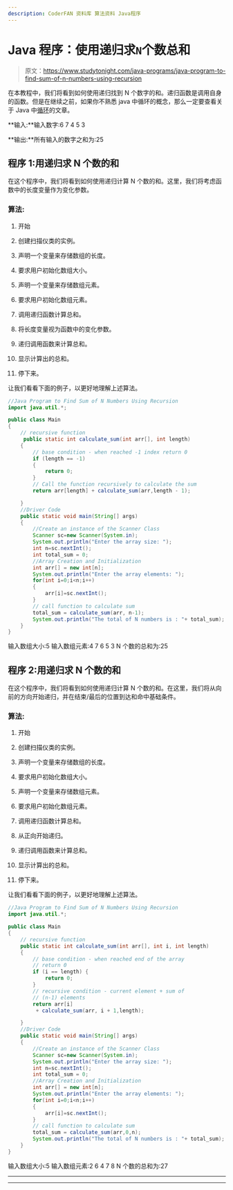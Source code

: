 ```yaml
---
description: CoderFAN 资料库 算法资料 Java程序
---
```


# Java 程序：使用递归求`N`个数总和

> 原文：<https://www.studytonight.com/java-programs/java-program-to-find-sum-of-n-numbers-using-recursion>

在本教程中，我们将看到如何使用递归找到 N 个数字的和。递归函数是调用自身的函数。但是在继续之前，如果你不熟悉 java 中循环的概念，那么一定要查看关于 Java 中[循环](https://www.studytonight.com/java/loops-in-java.php)的文章。

**输入:**输入数字:6 7 4 5 3

**输出:**所有输入的数字之和为:25

## 程序 1:用递归求 N 个数的和

在这个程序中，我们将看到如何使用递归计算 N 个数的和。这里，我们将考虑函数中的长度变量作为变化参数。

### 算法:

1.  开始

2.  创建扫描仪类的实例。

3.  声明一个变量来存储数组的长度。

4.  要求用户初始化数组大小。

5.  声明一个变量来存储数组元素。

6.  要求用户初始化数组元素。

7.  调用递归函数计算总和。

8.  将长度变量视为函数中的变化参数。

9.  递归调用函数来计算总和。

10.  显示计算出的总和。

11.  停下来。

让我们看看下面的例子，以更好地理解上述算法。

```java
//Java Program to Find Sum of N Numbers Using Recursion
import java.util.*;

public class Main 
{
    // recursive function
     public static int calculate_sum(int arr[], int length)
    {
        // base condition - when reached -1 index return 0
        if (length == -1) 
        {
            return 0;
        }
        // Call the function recursively to calculate the sum
        return arr[length] + calculate_sum(arr,length - 1);

    }
    //Driver Code
    public static void main(String[] args)
    {
        //Create an instance of the Scanner Class
        Scanner sc=new Scanner(System.in);
        System.out.println("Enter the array size: ");
        int n=sc.nextInt();
        int total_sum = 0;
        //Array Creation and Initialization
        int arr[] = new int[n];
        System.out.println("Enter the array elements: ");
        for(int i=0;i<n;i++)
        {
            arr[i]=sc.nextInt();
        }
        // call function to calculate sum
        total_sum = calculate_sum(arr, n-1);
        System.out.println("The total of N numbers is : "+ total_sum);
    }
}
```

输入数组大小:5
输入数组元素:4 7 6 5 3
N 个数的总和为:25

## 程序 2:用递归求 N 个数的和

在这个程序中，我们将看到如何使用递归计算 N 个数的和。在这里，我们将从向前的方向开始递归，并在结束/最后的位置到达和命中基础条件。

### 算法:

1.  开始

2.  创建扫描仪类的实例。

3.  声明一个变量来存储数组的长度。

4.  要求用户初始化数组大小。

5.  声明一个变量来存储数组元素。

6.  要求用户初始化数组元素。

7.  调用递归函数计算总和。

8.  从正向开始递归。

9.  递归调用函数来计算总和。

10.  显示计算出的总和。

11.  停下来。

让我们看看下面的例子，以更好地理解上述算法。

```java
//Java Program to Find Sum of N Numbers Using Recursion
import java.util.*;

public class Main 
{
    // recursive function
    public static int calculate_sum(int arr[], int i, int length)
    {
        // base condition - when reached end of the array
        // return 0
        if (i == length) {
            return 0;
        }
        // recursive condition - current element + sum of
        // (n-1) elements
        return arr[i]
         + calculate_sum(arr, i + 1,length);

    }
    //Driver Code
    public static void main(String[] args)
    {
        //Create an instance of the Scanner Class
        Scanner sc=new Scanner(System.in);
        System.out.println("Enter the array size: ");
        int n=sc.nextInt();
        int total_sum = 0;
        //Array Creation and Initialization
        int arr[] = new int[n];
        System.out.println("Enter the array elements: ");
        for(int i=0;i<n;i++)
        {
            arr[i]=sc.nextInt();
        }
        // call function to calculate sum
        total_sum = calculate_sum(arr,0,n);
        System.out.println("The total of N numbers is : "+ total_sum);
    }
}
```

输入数组大小:5
输入数组元素:2 6 4 7 8
N 个数的总和为:27

* * *

* * *
